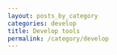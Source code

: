 ```yaml
---
layout: posts_by_category
categories: develop
title: Develop tools
permalink: /category/develop
---
```

